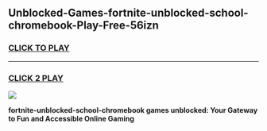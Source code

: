 
## Unblocked-Games-fortnite-unblocked-school-chromebook-Play-Free-56izn
<h3>
<a href="https://premium76.site?title=fortnite-unblocked-school-chromebook&ref=10A">CLICK TO PLAY</a></h3>
<hr>

<h3>
<a href="https://premium76.site?title=fortnite-unblocked-school-chromebook&ref=10A">CLICK 2 PLAY</a>
  
</h3>

<a href="https://premium76.site?title=fortnite-unblocked-school-chromebook&ref=10A"><img src="https://clearcache.store/games.png"></a>


**fortnite-unblocked-school-chromebook games unblocked: Your Gateway to Fun and Accessible Online Gaming**
